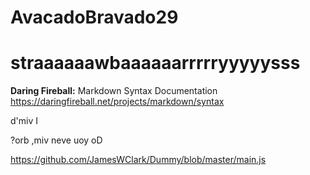 # AvacadoBravado29
<h1>straaaaaawbaaaaaarrrrryyyyysss</h1>

<b>Daring Fireball:</b> Markdown Syntax Documentation
https://daringfireball.net/projects/markdown/syntax

d'miv I

?orb ,miv neve uoy oD

https://github.com/JamesWClark/Dummy/blob/master/main.js
